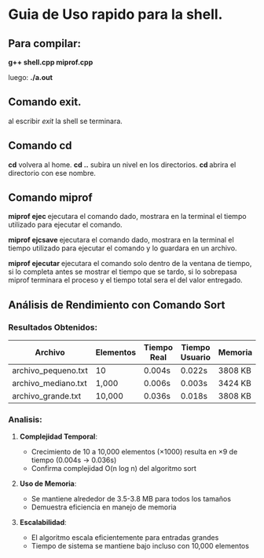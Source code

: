 # Guia de Uso rapido para la shell.

## Para compilar: 
**g++ shell.cpp miprof.cpp**

luego:
**./a.out**

## Comando exit.

al escribir *exit* la shell se terminara.

## Comando cd

**cd** volvera al home.
**cd ..** subira un nivel en los directorios.
**cd <nombre>** abrira el directorio con ese nombre.

## Comando miprof

**miprof ejec <comando> <argumentos>** ejecutara el comando dado, mostrara en la terminal el tiempo utilizado para ejecutar el comando.

**miprof ejcsave <nombre> <comando> <argumentos>** ejecutara el comando dado, mostrara en la terminal el tiempo utilizado para ejecutar el comando y lo guardara en un archivo.

**miprof ejecutar <tiempo> <comando> <argumentos>** ejecutara el comando solo dentro de la ventana de tiempo, si lo completa antes se mostrar el tiempo que se tardo, si lo sobrepasa miprof terminara el proceso y el tiempo total sera el del valor entregado.

## Análisis de Rendimiento con Comando Sort

### Resultados Obtenidos:

| Archivo | Elementos | Tiempo Real | Tiempo Usuario | Memoria |
|----------------|-----------|-------------|----------------|---------|
| archivo_pequeno.txt | 10 | 0.004s | 0.022s | 3808 KB |
| archivo_mediano.txt | 1,000 | 0.006s | 0.003s | 3424 KB |
| archivo_grande.txt | 10,000 | 0.036s | 0.018s | 3808 KB |

### Analisis:

1. **Complejidad Temporal**: 
   - Crecimiento de 10 a 10,000 elementos (×1000) resulta en ×9 de tiempo (0.004s → 0.036s)
   - Confirma complejidad O(n log n) del algoritmo sort

2. **Uso de Memoria**:
   - Se mantiene alrededor de 3.5-3.8 MB para todos los tamaños
   - Demuestra eficiencia en manejo de memoria

3. **Escalabilidad**:
   - El algoritmo escala eficientemente para entradas grandes
   - Tiempo de sistema se mantiene bajo incluso con 10,000 elementos